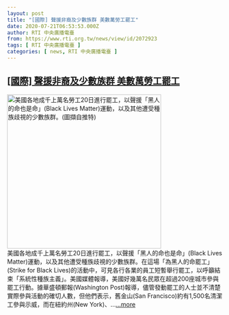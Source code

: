 ```yaml
---
layout: post
title: "[國際] 聲援非裔及少數族群 美數萬勞工罷工"
date: 2020-07-21T06:53:53.000Z
author: RTI 中央廣播電臺
from: https://www.rti.org.tw/news/view/id/2072923
tags: [ RTI 中央廣播電臺 ]
categories: [ news, RTI 中央廣播電臺 ]
---
```

<!--1595314433000-->
[[國際] 聲援非裔及少數族群 美數萬勞工罷工](https://www.rti.org.tw/news/view/id/2072923)
------

<div>
<img src="https://static.rti.org.tw/assets/thumbnails/2020/07/21/33b4eed5c31182079dabe92cbd4d7d43.png" width="360" alt="美國各地成千上萬名勞工20日進行罷工，以聲援「黑人的命也是命」(Black Lives Matter)運動，以及其他遭受種族歧視的少數族群。(圖擷自推特)" title="美國各地成千上萬名勞工20日進行罷工，以聲援「黑人的命也是命」(Black Lives Matter)運動，以及其他遭受種族歧視的少數族群。(圖擷自推特)"><br>美國各地成千上萬名勞工20日進行罷工，以聲援「黑人的命也是命」(Black Lives Matter)運動，以及其他遭受種族歧視的少數族群。在這場「為黑人的命罷工」(Strike for Black Lives)的活動中，可見各行各業的員工短暫舉行罷工，以呼籲結束「系統性種族主義」。美國媒體報導，美國好幾萬名民眾在超過200座城市參與罷工行動。據華盛頓郵報(Washington Post)報導，儘管發動罷工的人士並不清楚實際參與活動的確切人數，但他們表示，舊金山(San Francisco)約有1,500名清潔工參與示威，而在紐約州(New York)、...<a target="_blank" href="https://www.rti.org.tw/news/view/id/2072923">...more</a>
</div>
